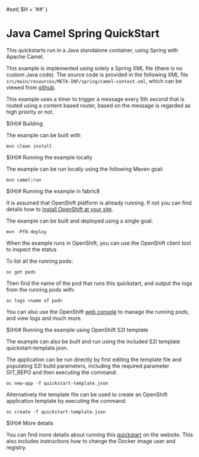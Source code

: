 #set( $H = '##' )
# Java Camel Spring QuickStart

This quickstarts run in a Java standalone container, using Spring with Apache Camel.

This example is implemented using solely a Spring XML file (there is no custom Java code).
The source code is provided in the following XML file `src/main/resources/META-INF/spring/camel-context.xml`,
which can be viewed from [github](https://github.com/fabric8io/ipaas-quickstarts/blob/master/quickstart/java/camel-spring/src/main/resources/META-INF/spring/camel-context.xml).

This example uses a timer to trigger a message every 5th second that is routed using a content based router, based on
the message is regarded as high priority or not.


${H}# Building

The example can be built with

    mvn clean install


${H}# Running the example locally

The example can be run locally using the following Maven goal:

    mvn camel:run


${H}# Running the example in fabric8

It is assumed that OpenShift platform is already running. If not you can find details how to [Install OpenShift at your site](https://docs.openshift.com/enterprise/3.1/install_config/install/index.html).

The example can be built and deployed using a single goal:

    mvn -Pf8-deploy

When the example runs in OpenShift, you can use the OpenShift client tool to inspect the status

To list all the running pods:

    oc get pods

Then find the name of the pod that runs this quickstart, and output the logs from the running pods with:

    oc logs <name of pod>

You can also use the OpenShift [web console](https://docs.openshift.com/enterprise/3.1/getting_started/developers/developers_console.html#tutorial-video) to manage the
running pods, and view logs and much more.


${H}# Running the example using OpenShift S2I template

The example can also be built and run using the included S2I template quickstart-template.json.

The application can be run directly by first editing the template file and populating S2I build parameters, including the required parameter GIT_REPO and then executing the command:

    oc new-app -f quickstart-template.json

Alternatively the template file can be used to create an OpenShift application template by executing the command:

    oc create -f quickstart-template.json


${H}# More details

You can find more details about running this [quickstart](http://fabric8.io/guide/quickstarts/running.html) on the website. This also includes instructions how to change the Docker image user and registry.

